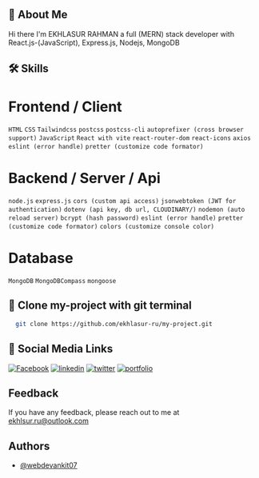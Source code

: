 ## 🚀 About Me

Hi there I'm EKHLASUR RAHMAN a full (MERN) stack developer with React.js-(JavaScript), Express.js, Nodejs, MongoDB

## 🛠 Skills

# Frontend / Client

`HTML`
`CSS`
`Tailwindcss`
`postcss`
`postcss-cli`
`autoprefixer (cross browser support)`
`JavaScript`
`React with vite`
`react-router-dom`
`react-icons`
`axios`
`eslint (error handle)`
`pretter (customize code formator)`

# Backend / Server / Api

`node.js`
`express.js`
`cors (custom api access)`
`jsonwebtoken (JWT for authentication)`
`dotenv (api key, db url, CLOUDINARY/)`
`nodemon (auto reload server)`
`bcrypt (hash password)`
`eslint (error handle)`
`pretter (customize code formator)`
`colors (customize console color)`

# Database

`MongoDB`
`MongoDBCompass`
`mongoose`

## 🔗 Clone my-project with git terminal

```bash
  git clone https://github.com/ekhlasur-ru/my-project.git
```

## 🔗 Social Media Links

[![Facebook](https://img.shields.io/badge/facebook-1DA1F2?style=for-the-badge&logo=Facebook&logoColor=white)](https://www.facebook.com/miekhlas)
[![linkedin](https://img.shields.io/badge/linkedin-0A66C2?style=for-the-badge&logo=linkedin&logoColor=white)](https://www.linkedin.com/in/miekhlas)
[![twitter](https://img.shields.io/badge/twitter-1DA1F2?style=for-the-badge&logo=twitter&logoColor=white)](https://x.com/miekhlas)
[![portfolio](https://img.shields.io/badge/my_portfolio-000?style=for-the-badge&logo=ko-fi&logoColor=white)](https://github.com/ekhlasur-ru/)

## Feedback

If you have any feedback, please reach out to me at ekhlsur.ru@outlook.com

## Authors

- [@webdevankit07](https://github.com/ekhlasur-ru)
